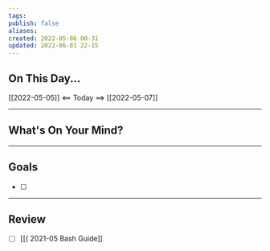 ```yaml
---
tags:
publish: false
aliases: 
created: 2022-05-06 00-31
updated: 2022-06-01 22-15
---
```


## On This Day...
[[2022-05-05]] <== Today ==> [[2022-05-07]]

---


## What's On Your Mind? 


---

## Goals
- [ ] 
---


## Review
- [ ] [[( 2021-05 Bash Guide]]
